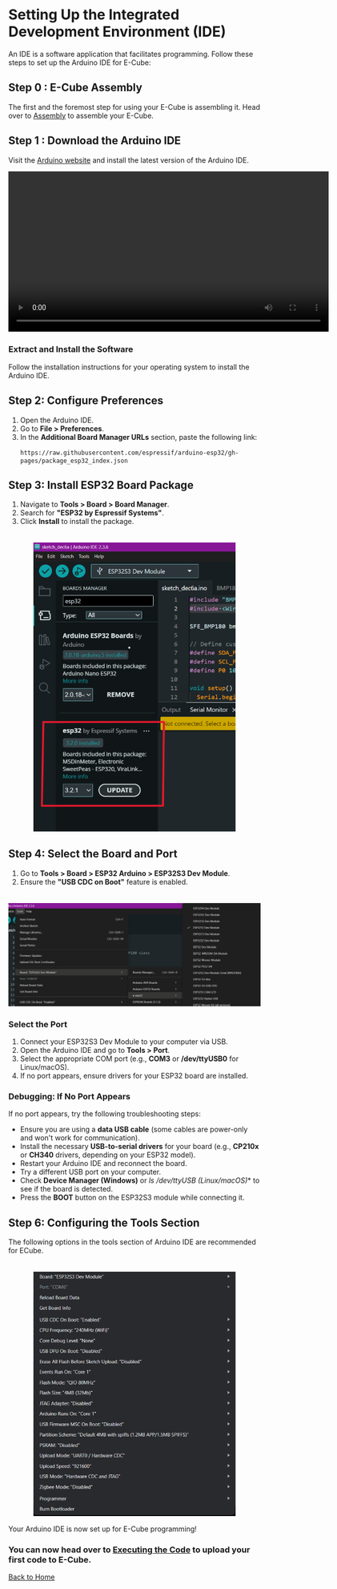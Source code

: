 # Setting Up the Integrated Development Environment (IDE)

An IDE is a software application that facilitates programming. Follow these steps to set up the Arduino IDE for E-Cube:

## Step 0 : E-Cube Assembly
 The first and the foremost step for using your E-Cube is assembling it. Head over to [Assembly](/en/assembly/index.md) to assemble your E-Cube.

## Step 1 : Download the Arduino IDE
Visit the [Arduino website](https://www.arduino.cc/en/software) and install the latest version of the Arduino IDE.

<video controls width="640">
  <source src="/public/tutorialIDEinstall.mp4" type="video/mp4">
</video>

### Extract and Install the Software
Follow the installation instructions for your operating system to install the Arduino IDE.

## Step 2: Configure Preferences
1. Open the Arduino IDE.
2. Go to **File > Preferences**.
3. In the **Additional Board Manager URLs** section, paste the following link:
   ```
   https://raw.githubusercontent.com/espressif/arduino-esp32/gh-pages/package_esp32_index.json
   ```


## Step 3: Install ESP32 Board Package
1. Navigate to **Tools > Board > Board Manager**.
2. Search for **"ESP32 by Espressif Systems"**.
3. Click **Install** to install the package.

<div style="text-align: center;"><img src="../../public/ide_2.png" title="On Board Computer" style="max-width: 80%; height: auto; width: 600px; margin-top: 20px;" /></div>

## Step 4: Select the Board and Port
1. Go to **Tools > Board > ESP32 Arduino > ESP32S3 Dev Module**.
2. Ensure the **"USB CDC on Boot"** feature is enabled.

<div style="text-align: center;"><img src="../../public/ide_1.png" title="On Board Computer" style="max-width: 100%; height: auto; width: 700px; margin-top: 20px;" /></div>


### Select the Port
1. Connect your ESP32S3 Dev Module to your computer via USB.
2. Open the Arduino IDE and go to **Tools > Port**.
3. Select the appropriate COM port (e.g., **COM3** or **/dev/ttyUSB0** for Linux/macOS).
4. If no port appears, ensure drivers for your ESP32 board are installed.

### Debugging: If No Port Appears
If no port appears, try the following troubleshooting steps:
- Ensure you are using a **data USB cable** (some cables are power-only and won't work for communication).
- Install the necessary **USB-to-serial drivers** for your board (e.g., **CP210x** or **CH340** drivers, depending on your ESP32 model).
- Restart your Arduino IDE and reconnect the board.
- Try a different USB port on your computer.
- Check **Device Manager (Windows)** or **ls /dev/ttyUSB* (Linux/macOS)** to see if the board is detected.
- Press the **BOOT** button on the ESP32S3 module while connecting it.

## Step 6: Configuring the Tools Section

The following options in the tools section of Arduino IDE are recommended for ECube.
<div style="text-align: center;"><img src="../../public/recommendedconfig.png" title="On Board Computer" style="max-width: 80%; height: auto; width: 600px; margin-top: 20px;" /></div>

Your Arduino IDE is now set up for E-Cube programming! 

### You can now head over to [Executing the Code](/en/operationguide/executingthecode.md) to upload your first code to E-Cube.


[Back to Home](./index.md)